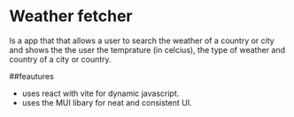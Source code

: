 # Weather fetcher 

Is a app that that allows a user to search the  weather of a country or city
and shows the the user the temprature (in celcius), the type of weather and country of a city or country.

##feautures

- uses react with vite  for dynamic javascript.
- uses the MUI libary for neat and consistent UI.
